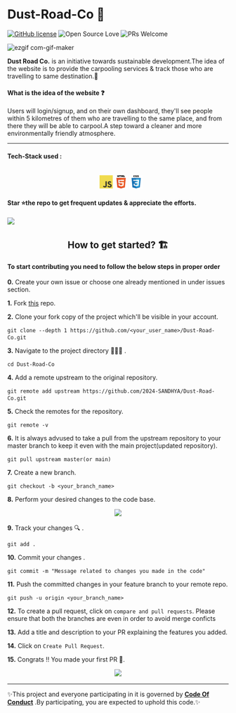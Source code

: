 # Dust-Road-Co 🚕
[![GitHub license](https://img.shields.io/badge/license-MIT-blue.svg)](LICENSE) ![Open Source Love](https://badges.frapsoft.com/os/v2/open-source.svg?v=103)  ![PRs Welcome](https://img.shields.io/badge/PRs-welcome-green.svg) 

 ![ezgif com-gif-maker](https://user-images.githubusercontent.com/75671152/132312113-5d685fbf-d5f5-432a-bc92-8c90c79de721.gif) 
 
  **Dust Road Co.** is an initiative towards sustainable development.The idea of the website is to provide the carpooling services & track those who are travelling to same destination.🚕 
  
  #### What is the idea of the website ❓
Users will login/signup, and on their own dashboard, they'll see people within 5 kilometres of them who are travelling to the same place, and from there they will be able to carpool.A step toward a cleaner and more environmentally friendly atmosphere. 

<hr>

#### Tech-Stack used :

<p align ="center"><code> 
  <img height="30" src="https://raw.githubusercontent.com/github/explore/80688e429a7d4ef2fca1e82350fe8e3517d3494d/topics/javascript/javascript.png"></code>
  <code><img height="30" src="https://raw.githubusercontent.com/github/explore/80688e429a7d4ef2fca1e82350fe8e3517d3494d/topics/html/html.png"></code>
  <code><img height="30" src="https://raw.githubusercontent.com/github/explore/80688e429a7d4ef2fca1e82350fe8e3517d3494d/topics/css/css.png"></code> 
 </p> 

<h4> Star ⭐️the repo to get frequent updates & appreciate the efforts.</h4>
<img src="https://user-images.githubusercontent.com/75671152/132321870-a1f14163-fece-46cb-b109-12f598a773c5.png" />


  
<h2 align=center>  How to get started? 🏗 </h2> 

<h4> To start contributing you need to follow the below steps in proper order </h3>

**0.**  Create your own issue or choose one already mentioned in under issues section.

**1.**  Fork [this](https://github.com/2024-SANDHYA/Dust-Road-Co.git) repo.

**2.**  Clone your fork copy of the project which'll be visible in your account.

```
git clone --depth 1 https://github.com/<your_user_name>/Dust-Road-Co.git
```

**3.** Navigate to the project directory 👩🏻‍💻 .

```
cd Dust-Road-Co
```

**4.** Add a remote upstream to the original repository.

```
git remote add upstream https://github.com/2024-SANDHYA/Dust-Road-Co.git
```

**5.** Check the remotes for the repository.

```
git remote -v
```

**6.** It is always advused to take a pull from the upstream repository to your master branch to keep it even with the main project(updated repository).

```
git pull upstream master(or main)
```

**7.** Create a new branch.

```
git checkout -b <your_branch_name>
```

**8.** Perform your desired changes to the code base.

<p align="center"><img width=35% src="https://media.giphy.com/media/3bu85lsWhBTlWcOMN6/giphy.gif"></p>

**9.** Track your changes 🔍 .

```
git add . 
```

**10.** Commit your changes .

```
git commit -m "Message related to changes you made in the code"
```

**11.** Push the committed changes in your feature branch to your remote repo.

```
git push -u origin <your_branch_name>
```

**12.** To create a pull request, click on `compare and pull requests`. Please ensure that both the branches are even in order to avoid merge conficts

**13.** Add a title and description to your PR explaining the features you added.

**14.** Click on `Create Pull Request`.

**15.** Congrats !! You made your first PR 🥳.
<p align="center"><img width=35% src="https://media.giphy.com/media/3NnnS6Q8hVPZC/giphy.gif"></p>
<hr>

 ✨This project and everyone participating in it is governed by **[Code Of Conduct](https://github.com/2024-SANDHYA/Dust-Road-Co/blob/187426b252ea57b861dbbb5a65fb567c7b8dd650/Code%20Of%20Conduct.md)** .By participating, you are expected to uphold this code.✨

